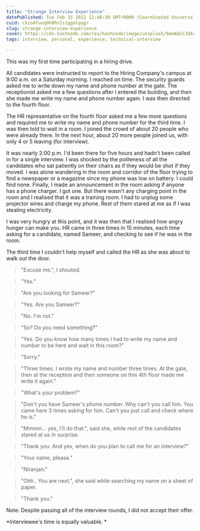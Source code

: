 ```yaml
---
title: "Strange Interview Experience"
datePublished: Tue Feb 15 2022 12:48:30 GMT+0000 (Coordinated Universal Time)
cuid: ckzo4fuuq0h8hn1s1ggalgqgr
slug: strange-interview-experience
cover: https://cdn.hashnode.com/res/hashnode/image/unsplash/9emAQvCJQ4c/upload/v1644929128663/tP1tpLq_W.jpeg
tags: interview, personal, experience, technical-interview

---
```


This was my first time participating in a hiring drive.

All candidates were instructed to report to the Hiring Company's campus at 9:00 a.m. on a Saturday morning. I reached on time. The security guards asked me to write down my name and phone number at the gate. The receptionist asked me a few questions after I entered the building, and then she made me write my name and phone number again. I was then directed to the fourth floor.

The HR representative on the fourth floor asked me a few more questions and required me to write my name and phone number for the third time. I was then told to wait in a room. I joined the crowd of about 20 people who were already there. In the next hour, about 20 more people joined us, with only 4 or 5 leaving (for interview).

It was nearly 2:00 p.m. I'd been there for five hours and hadn't been called in for a single interview. I was shocked by the politeness of all the candidates who sat patiently on their chairs as if they would be shot if they moved. I was alone wandering in the room and corridor of the floor trying to find a newspaper or a magazine since my phone was low on battery. I could find none. Finally, I made an announcement in the room asking if anyone has a phone charger. I got one. But there wasn't any charging point in the room and I realised that it was a training room. I had to unplug some projector wires and charge my phone. Rest of them stared at me as if I was stealing electricity.

I was very hungry at this point, and it was then that I realised how angry hunger can make you. HR came in three times in 15 minutes, each time asking for a candidate, named Sameer, and checking to see if he was in the room.

The third time I couldn't help myself and called the HR as she was about to walk out the door.

> "Excuse me.", I shouted.

> "Yes."

> "Are you looking for Sameer?"

> "Yes. Are you Sameer?"

> "No. I'm not."

> "So? Do you need something?"

> "Yes. Do you know how many times I had to write my name and number to be here and wait in this room?"

> "Sorry."

> "Three times. I wrote my name and number three times. At the gate, then at the reception and then someone on this 4th floor made me write it again."

> "What's your problem?"

> "Don't you have Sameer's phone number. Why can't you call him. You came here 3 times asking for him. Can't you just call and check where he is."

> "Mmmm... yes, I'll do that.", said she, while rest of the candidates stared at us in surprise.

> "Thank you. And yes, when do you plan to call me for an interview?"

> "Your name, please."

> "Niranjan."

> "Ohh.. You are next.", she said while searching my name on a sheet of paper.

> "Thank you."

Note: Despite passing all of the interview rounds, I did not accept their offer.

*Interviewee's time is equally valuable.
*